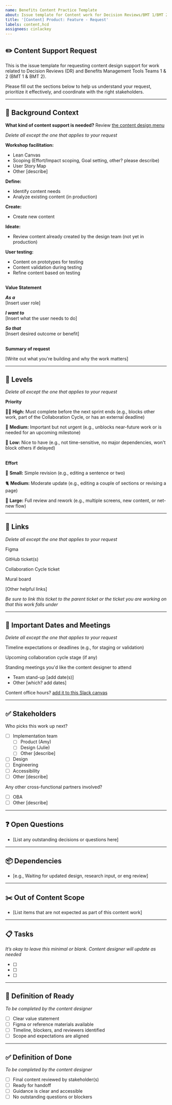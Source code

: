 ```yaml
---
name: Benefits Content Practice Template
about: Issue template for Content work for Decision Reviews/BMT 1/BMT 2
title: '[Content] Product: Feature - Request'
labels: content,hcd
assignees: cinlackey
---
```


## ✏️ Content Support Request
This is the issue template for requesting content design support for work related to Decision Reviews (DR) and Benefits Management Tools Teams 1 & 2 (BMT 1 & BMT 2).

Please fill out the sections below to help us understand your request, prioritize it effectively, and coordinate with the right stakeholders.

---

## 📝 Background Context

**What kind of content support is needed?** Review [the content design menu](https://app.mural.co/t/departmentofveteransaffairs9999/m/departmentofveteransaffairs9999/1746655929211/80067a3f9875681b70f4a8b6f3c0bafdfe44d909?sender=uf5838c6c24bc1098b12b5304)

_Delete all except the one that applies to your request_

**Workshop facilitation:**
- Lean Canvas
- Scoping (Effort/Impact scoping, Goal setting, other? please describe)
- User Story Map
- Other [describe]

**Define:**
- Identify content needs
- Analyze existing content (in production)

**Create:**
- Create new content

**Ideate:**
- Review content already created by the design team (not yet in production)

**User testing:**
- Content on prototypes for testing
- Content validation during testing
- Refine content based on testing

##

**Value Statement**

**_As a_**  
[Insert user role]

**_I want to_**  
[Insert what the user needs to do]

**_So that_**  
[Insert desired outcome or benefit]

##

**Summary of request**

[Write out what you're building and why the work matters]

---

## 🚦 Levels
_Delete all except the one that applies to your request_

**Priority**

🏃‍♂️ **High:** Must complete before the next sprint ends (e.g., blocks other work, part of the Collaboration Cycle, or has an external deadline)

🌼 **Medium:** Important but not urgent (e.g., unblocks near-future work or is needed for an upcoming milestone)

🐢 **Low:** Nice to have (e.g., not time-sensitive, no major dependencies, won't block others if delayed)


##

**Effort**

🐜 **Small:** Simple revision (e.g., editing a sentence or two)

🐈 **Medium:** Moderate update (e.g., editing a couple of sections or revising a page)

🐘 **Large:** Full review and rework (e.g., multiple screens, new content, or net-new flow)

---

## 🔗 Links
_Delete all except the one that applies to your request_

Figma

GitHub ticket(s)

Collaboration Cycle ticket

Mural board

[Other helpful links]

_Be sure to link this ticket to the parent ticket or the ticket you are working on that this work falls under_

---

## 📅 Important Dates and Meetings
_Delete all except the one that applies to your request_

Timeline expectations or deadlines (e.g., for staging or validation)

Upcoming collaboration cycle stage (if any)

Standing meetings you'd like the content designer to attend
  - Team stand-up [add date(s)]
  - Other [which? add dates]

Content office hours? [add it to this Slack canvas](https://dsva.slack.com/docs/T03FECE8V/F093XR59XRD)


---

## ✅ Stakeholders

Who picks this work up next?
- [ ] Implementation team
  - [ ] Product (Amy)
  - [ ] Design (Julie)
  - [ ] Other [describe]
- [ ] Design
- [ ] Engineering
- [ ] Accessibility
- [ ] Other [describe]

Any other cross-functional partners involved?
- [ ] OBA
- [ ] Other [describe]

---

## ❓ Open Questions

- [List any outstanding decisions or questions here]

---

## 📦 Dependencies

- [e.g., Waiting for updated design, research input, or eng review]

---

## ✂️ Out of Content Scope

- [List items that are not expected as part of this content work]

---

## 📋 Tasks  
_It’s okay to leave this minimal or blank. Content designer will update as needed_

- [ ]
- [ ]
- [ ]

---

## 📐 Definition of Ready  
_To be completed by the content designer_

- [ ] Clear value statement  
- [ ] Figma or reference materials available  
- [ ] Timeline, blockers, and reviewers identified  
- [ ] Scope and expectations are aligned

---

## ✅ Definition of Done  
_To be completed by the content designer_

- [ ] Final content reviewed by stakeholder(s)  
- [ ] Ready for handoff  
- [ ] Guidance is clear and accessible  
- [ ] No outstanding questions or blockers
